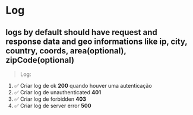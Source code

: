 # Log

## logs by default should have request and response data and geo informations like ip, city, country, coords, area(optional), zipCode(optional)

> Log:

1. ✅ Criar log de ok **200** quando houver uma autenticação
2. ✅ Criar log de unauthenticated **401**
3. ✅ Criar log de forbidden **403**
4. ✅ Criar log de server error **500**
